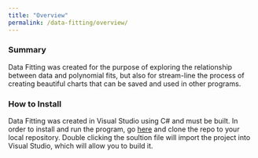 ```yaml
---
title: "Overview"
permalink: /data-fitting/overview/
---
```

### Summary
Data Fitting was created for the purpose of exploring the relationship between data and polynomial fits, but also for stream-line the process of creating beautiful charts that can be saved and used in other programs. 

### How to Install
Data Fitting was created in Visual Studio using C# and must be built. In order to install and run the program, go [here](https://github.com/Hoshiningen/Data-Fitting) and clone the repo to your local repository. Double clicking the soultion file will import the project into Visual Studio, which will allow you to build it.